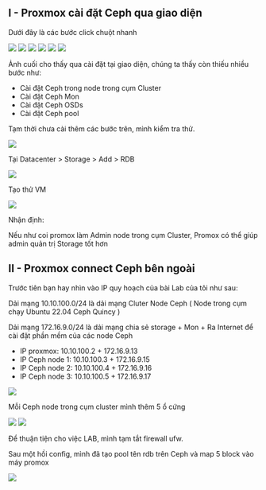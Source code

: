 ## I - Proxmox cài đặt Ceph qua giao diện

Dưới đây là các bước click chuột nhanh

  <img src="proxmoximages/Screenshot_97.png">

  <img src="proxmoximages/Screenshot_98.png">

  <img src="proxmoximages/Screenshot_99.png">

  <img src="proxmoximages/Screenshot_100.png">

  <img src="proxmoximages/Screenshot_101.png">

  <img src="proxmoximages/Screenshot_102.png">

Ảnh cuối cho thấy qua cài đặt tại giao diện, chúng ta thấy còn thiếu nhiều bước như:
 
  + Cài đặt Ceph trong node trong cụm Cluster
  + Cài đặt Ceph Mon
  + Cài đặt Ceph OSDs
  + Cài đặt Ceph pool

Tạm thời chưa cài thêm các bước trên, mình kiểm tra thử.

  <img src="proxmoximages/Screenshot_111.png">

Tại Datacenter > Storage > Add > RDB 

  <img src="proxmoximages/Screenshot_112.png">

Tạo thử VM

  <img src="proxmoximages/Screenshot_113.png">

Nhận định: 

Nếu như coi promox làm Admin node trong cụm Cluster, Promox có thể giúp admin quản trị Storage tốt hơn


## II - Proxmox connect Ceph bên ngoài

Trước tiên bạn hay nhìn vào IP quy hoạch của bài Lab của tôi như sau:

Dải mạng 10.10.100.0/24 là dải mạng Cluter Node Ceph ( Node trong cụm chạy Ubuntu 22.04 Ceph Quincy )

Dải mạng 172.16.9.0/24 là dải mạng chia sẻ storage + Mon + Ra Internet để cài đặt phần mềm của các node Ceph

  + IP proxmox: 10.10.100.2 + 172.16.9.13
  + IP Ceph node 1: 10.10.100.3 + 172.16.9.15
  + IP Ceph node 2: 10.10.100.4 + 172.16.9.16
  + IP Ceph node 3: 10.10.100.5 + 172.16.9.17

  <img src="proxmoximages/Screenshot_107.png">

Mỗi Ceph node trong cụm cluster mình thêm 5 ổ cứng 

  <img src="proxmoximages/Screenshot_108.png">

  <img src="proxmoximages/Screenshot_109.png">

Để thuận tiện cho việc LAB, mình tạm tắt firewall ufw.

Sau một hồi config, mình đã tạo pool tên rdb trên Ceph và map 5 block vào máy promox

  <img src="proxmoximages/Screenshot_110.png">